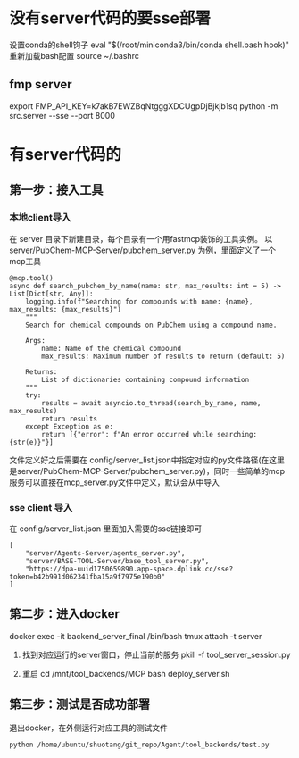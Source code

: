 # 没有server代码的要sse部署
设置conda的shell钩子
eval "$(/root/miniconda3/bin/conda shell.bash hook)"
重新加载bash配置
source ~/.bashrc

## fmp server
export FMP_API_KEY=k7akB7EWZBqNtgggXDCUgpDjBjkjb1sq
python -m src.server --sse --port 8000

# 有server代码的
## 第一步：接入工具
### 本地client导入 
在 server 目录下新建目录，每个目录有一个用fastmcp装饰的工具实例。
以 server/PubChem-MCP-Server/pubchem_server.py 为例，里面定义了一个mcp工具
```
@mcp.tool()
async def search_pubchem_by_name(name: str, max_results: int = 5) -> List[Dict[str, Any]]:
    logging.info(f"Searching for compounds with name: {name}, max_results: {max_results}")
    """
    Search for chemical compounds on PubChem using a compound name.

    Args:
        name: Name of the chemical compound
        max_results: Maximum number of results to return (default: 5)

    Returns:
        List of dictionaries containing compound information
    """
    try:
        results = await asyncio.to_thread(search_by_name, name, max_results)
        return results
    except Exception as e:
        return [{"error": f"An error occurred while searching: {str(e)}"}]
```

文件定义好之后需要在 config/server_list.json中指定对应的py文件路径(在这里是server/PubChem-MCP-Server/pubchem_server.py)，同时一些简单的mcp服务可以直接在mcp_server.py文件中定义，默认会从中导入


### sse client 导入
在 config/server_list.json 里面加入需要的sse链接即可
```
[
    "server/Agents-Server/agents_server.py",
    "server/BASE-TOOL-Server/base_tool_server.py",
    "https://dpa-uuid1750659890.app-space.dplink.cc/sse?token=b42b991d062341fba15a9f7975e190b0"
]
```

## 第二步：进入docker
docker exec -it backend_server_final /bin/bash
tmux attach -t server
1. 找到对应运行的server窗口，停止当前的服务
pkill -f tool_server_session.py

2. 重启
cd /mnt/tool_backends/MCP
bash deploy_server.sh


## 第三步：测试是否成功部署
退出docker，在外侧运行对应工具的测试文件
```
python /home/ubuntu/shuotang/git_repo/Agent/tool_backends/test.py
```